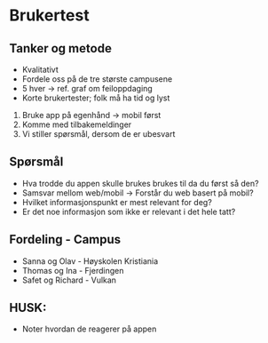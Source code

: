 # Brukertest 

## Tanker og metode 
* Kvalitativt  
* Fordele oss på de tre største campusene 
* 5 hver -> ref. graf om feiloppdaging 
* Korte brukertester; folk må ha tid og lyst 

1. Bruke app på egenhånd -> mobil først 
2. Komme med tilbakemeldinger 
3. Vi stiller spørsmål, dersom de er ubesvart

## Spørsmål
* Hva trodde du appen skulle brukes brukes til da du først så den? 
* Samsvar mellom web/mobil -> Forstår du web basert på mobil? 
* Hvilket informasjonspunkt er mest relevant for deg? 
* Er det noe informasjon som ikke er relevant i det hele tatt? 

## Fordeling - Campus 
* Sanna og Olav - Høyskolen Kristiania
* Thomas og Ina - Fjerdingen 
* Safet og Richard - Vulkan 

## HUSK: 
* Noter hvordan de reagerer på appen 